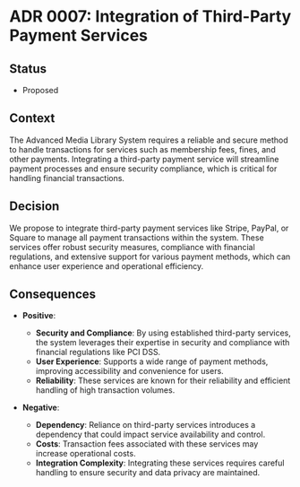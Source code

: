 # ADR 0007: Integration of Third-Party Payment Services

## Status
- Proposed

## Context
The Advanced Media Library System requires a reliable and secure method to handle transactions for services such as membership fees, fines, and other payments. Integrating a third-party payment service will streamline payment processes and ensure security compliance, which is critical for handling financial transactions.

## Decision
We propose to integrate third-party payment services like Stripe, PayPal, or Square to manage all payment transactions within the system. These services offer robust security measures, compliance with financial regulations, and extensive support for various payment methods, which can enhance user experience and operational efficiency.

## Consequences
- **Positive**:
  - **Security and Compliance**: By using established third-party services, the system leverages their expertise in security and compliance with financial regulations like PCI DSS.
  - **User Experience**: Supports a wide range of payment methods, improving accessibility and convenience for users.
  - **Reliability**: These services are known for their reliability and efficient handling of high transaction volumes.
  
- **Negative**:
  - **Dependency**: Reliance on third-party services introduces a dependency that could impact service availability and control.
  - **Costs**: Transaction fees associated with these services may increase operational costs.
  - **Integration Complexity**: Integrating these services requires careful handling to ensure security and data privacy are maintained.